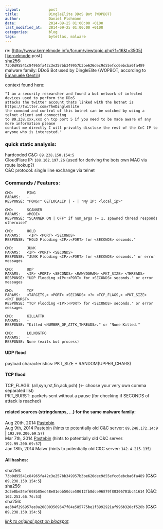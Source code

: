 ```yaml
---
layout:             post
title:              DingleElite DDoS Bot (WOPBOT)
author:             Daniel Plohmann
date:               2014-09-25 01:00:00 +0100
last_modified_at:   2014-09-25 01:00:00 +0100
categories:         blog
tags:               bytetlas, malware
---
```


re: [http://www.kernelmode.info/forum/viewtopic.php?f=16&t=3505][kernelmode post]  
sha256: `73b0d95541c84965fa42c3e257bb349957b3be626dec9d55efcc6ebcba6fa489`  
malware family: DDoS Bot used by DingleElite (WOPBOT, according to [Emanuele Gentili][twitter emgent])

context found here:
```
"I am a security researcher and found a bot network of infected devices used to perform the DDoS
attacks the twitter account thats linked with the botnet is https://twitter.com/TheDingleElite
the command and control of this botnet can be watched by using a telnet client and connecting
to 89.238.xxx.xxx on tcp port 5 if you need to be made aware of any more information please
contact me directly I will privatly disclose the rest of the CnC IP to anyone who is interested."
```

### quick static analysis: 

hardcoded C&C: `89.238.150.154:5`  
CloudFlare IP: `108.162.197.26` (used for deriving the bots own MAC via route lookup?)  
C&C protocol: single line exchange via telnet  

### Commands / Features:

```
CMD:      PING
PARAMS:   -
RESPONSE: "PONG!" GETLOCALIP | - | "My IP: <local_ip>"

CMD:      SCANNER
PARAMS:   <MODE>
RESPONSE: "SCANNER ON | OFF" if num_args != 1, spawned thread responds otherwise? 

CMD:      HOLD
PARAMS:    <IP> <PORT> <SECONDS>
RESPONSE: "HOLD Flooding <IP>:<PORT> for <SECONDS> seconds." 

CMD:      JUNK
PARAMS:   <IP> <PORT> <SECONDS>
RESPONSE: "JUNK Flooding <IP>:<PORT> for <SECONDS> seconds." or error messages 

CMD:      UDP
PARAMS:   <IP> <PORT> <SECONDS> <RAW/DGRAM> <PKT_SIZE> <THREADS>
RESPONSE: "UDP Flooding <IP>:<PORT> for <SECONDS> seconds." or error messages 

CMD:      TCP
PARAMS:   <TARGETS,> <PORT> <SECONDS> <?> <TCP_FLAGS,> <PKT_SIZE> <PKT_BURST>
RESPONSE: "TCP Flooding <IP>:<PORT> for <SECONDS> seconds." or error messages 

CMD:      KILLATTK
PARAMS:   -
RESPONSE: "Killed <NUMBER_OF_ATTK_THREADS>." or "None Killed." 

CMD:      LOLNOGTFO
PARAMS:   -
RESPONSE: None (exits bot process) 
```

#### UDP flood

payload characteristics: PKT_SIZE * RANDOM(UPPER_CHARS) 

#### TCP flood

TCP_FLAGS: (all,syn,rst,fin,ack,psh) (<- choose your very own comma separated list)  
PKT_BURST: packets sent without a pause (for checking if SECONDS of attack is reached)  


#### related sources (stringdumps, ...) for the same malware family: 

Aug 20th, 2014 [Pastebin][pastebin a]  
Aug 9th, 2014 [Pastebin][pastebin b] (hints to potentially old C&C server: `89.248.172.14:9` | `192.99.200.69:57`)  
Mar 7th, 2014 [Pastebin][pastebin c] (hints to potentially old C&C server: `192.99.200.69:57`)  
Jan 18th, 2014 Malwr (hints to potentially old C&C server: `142.4.215.135`)  

#### All hashes:

sha256: `73b0d95541c84965fa42c3e257bb349957b3be626dec9d55efcc6ebcba6fa489` (C&C: `89.238.150.154:5`)  
sha256: `2d3e0be24ef668b85ed48e81ebb50dce50612fb8dce96879f80306701bc41614` (C&C: `162.253.66.76:53`)  
sha256: `ae3b4f296957ee0a208003569647f04e585775be1f3992921af996b320cf520b` (C&C: `89.238.150.154:5`)  


*[link to original post on blogspot][blogspot post].*

[pastebin a]: http://pastebin.com/frqVZR3n
[pastebin b]: http://pastebin.com/hnu7wmva
[pastebin c]: http://pastebin.com/xa87Gh7q
[twitter dingle]: https://twitter.com/TheDingleElite
[twitter emgent]: https://twitter.com/emgent/status/515200088067813376
[kernelmode post]: http://www.kernelmode.info/forum/viewtopic.php?f=16&t=3505 

[blogspot post]: http://byte-atlas.blogspot.com/2014/09/dingleelite-ddos-bot-wopbot.html